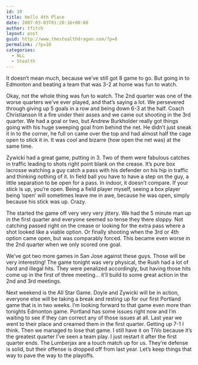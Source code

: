 ```yaml
---
id: 10
title: Hello 4th Place
date: 2007-03-03T01:20:16+00:00
author: tfitch
layout: post
guid: http://www.thestealthdragon.com/?p=8
permalink: /?p=10
categories:
  - NLL
  - Stealth
---
```

It doesn&#8217;t mean much, because we&#8217;ve still got 8 game to go. But going in to Edmonton and beating a team that was 3-2 at home was fun to watch.

Okay, not the whole thing was fun to watch. The 2nd quarter was one of the worse quarters we&#8217;ve ever played, and that&#8217;s saying a lot. We persevered through giving up 5 goals in a row and being down 6-3 at the half. Coach Christianson lit a fire under their asses and we came out shooting in the 3rd quarter. We had a goal or two, but Andrew Burkholder really got things going with his huge sweeping goal from behind the net. He didn&#8217;t just sneak it in to the corner, he full on came over the top and had almost half the cage open to stick it in. It was cool and bizarre (how open the net was) at the same time.

Zywicki had a great game, putting in 3. Two of them were fabulous catches in traffic leading to shots right point blank on the crease. It&#8217;s pure box lacrosse watching a guy catch a pass with his defender on his hip in traffic and thinking nothing of it. In field ball you have to have a step on the guy, a little separation to be open for a pass. In indoor, it doesn&#8217;t compare. If your stick is up, you&#8217;re open. Being a field player myself, seeing a box player being &#8216;open&#8217; will sometimes leave me in awe, because he was open, simply because his stick was up. Crazy.

The started the game off very very very jittery. We had the 5 minute man up in the first quarter and everyone seemed so tense they there sloppy. Not catching passed right on the crease or looking for the extra pass where a shot looked like a viable option. Or finally shooting when the 3rd or 4th option came open, but was comparably forced. This became even worse in the 2nd quarter when we only scored one goal.

We&#8217;ve got two more games in San Jose against these guys. Those will be very interesting! The game tonight was very physical, the Rush had a lot of hard and illegal hits. They were penalized accordingly, but having those hits come up in the first of three meeting&#8230; it&#8217;ll build to some great action in the 2nd and 3rd meetings.

Next weekend is the All Star Game. Doyle and Zywicki will be in action, everyone else will be taking a break and resting up for our first Portland game that is in two weeks. I&#8217;m looking forward to that game even more than tonights Edmonton game. Portland has some issues right now and I&#8217;m waiting to see if they can correct any of those issues at all. Last year we went to their place and creamed them in the first quarter. Getting up 7-1 I think. Then we managed to lose that game. I still have it on TiVo because it&#8217;s the greatest quarter I&#8217;ve seen a team play. I just restart it after the first quarter ends. The Lumberjax are a touch match up for us. They&#8217;re defense is solid, but their offense is dropped off from last year. Let&#8217;s keep things that way to pave the way to the playoffs.
